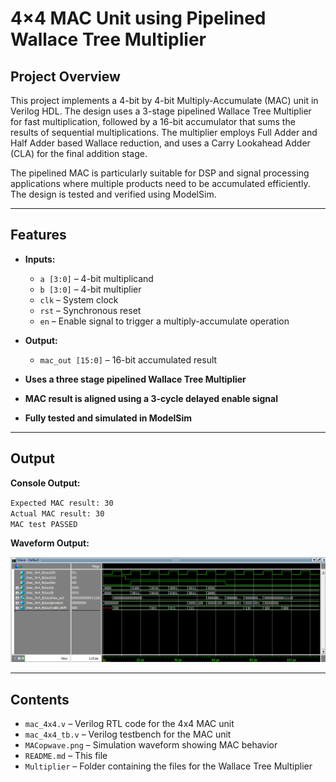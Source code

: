 # 4×4 MAC Unit using Pipelined Wallace Tree Multiplier

## Project Overview

This project implements a 4-bit by 4-bit Multiply-Accumulate (MAC) unit in Verilog HDL. The design uses a 3-stage pipelined Wallace Tree Multiplier for fast multiplication, followed by a 16-bit accumulator that sums the results of sequential multiplications. The multiplier employs Full Adder and Half Adder based Wallace reduction, and uses a Carry Lookahead Adder (CLA) for the final addition stage.

The pipelined MAC is particularly suitable for DSP and signal processing applications where multiple products need to be accumulated efficiently. The design is tested and verified using ModelSim.

---

## Features

- **Inputs:**  
  - `a [3:0]` – 4-bit multiplicand  
  - `b [3:0]` – 4-bit multiplier  
  - `clk` – System clock  
  - `rst` – Synchronous reset  
  - `en` – Enable signal to trigger a multiply-accumulate operation

- **Output:**  
  - `mac_out [15:0]` – 16-bit accumulated result

- **Uses a three stage pipelined Wallace Tree Multiplier**
- **MAC result is aligned using a 3-cycle delayed enable signal**
- **Fully tested and simulated in ModelSim**

---

## Output

**Console Output:**

`Expected MAC result: 30` <br>
`Actual MAC result: 30` <br>
`MAC test PASSED` 

**Waveform Output:**

![Waveform Screenshot](MACopwave.png)

---

## Contents

- `mac_4x4.v` – Verilog RTL code for the 4x4 MAC unit  
- `mac_4x4_tb.v` – Verilog testbench for the MAC unit  
- `MACopwave.png` – Simulation waveform showing MAC behavior  
- `README.md` – This file
- `Multiplier` – Folder containing the files for the Wallace Tree Multiplier

